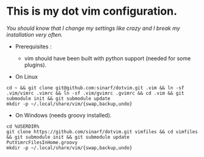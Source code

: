 This is my dot vim configuration.
========

_You should know that I change my settings like crazy and I break my installation very often._

* Prerequisites : 
	* vim should have been built with python support (needed for some plugins).

* On Linux 
```shell
cd ~ && git clone git@github.com:sinarf/dotvim.git .vim && ln -sf .vim/vimrc .vimrc && ln -sf .vim/gvimrc .gvimrc && cd .vim && git submodule init && git submodule update
mkdir -p ~/.local/share/vim/{swap,backup,undo}
```

* On Windows  (needs groovy installed).
```shell
cd %USERDIR% 
git clone https://github.com/sinarf/dotvim.git vimfiles && cd vimfiles  && git submodule init && git submodule update
PutVimrcFilesInHome.groovy
mkdir -p ~/.local/share/vim/{swap,backup,undo}
```


